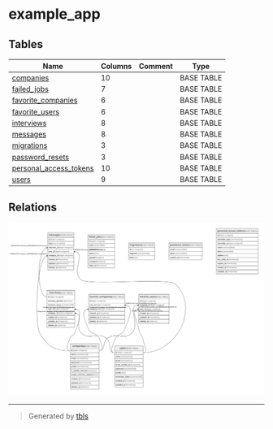 # example_app

## Tables

| Name | Columns | Comment | Type |
| ---- | ------- | ------- | ---- |
| [companies](companies.md) | 10 |  | BASE TABLE |
| [failed_jobs](failed_jobs.md) | 7 |  | BASE TABLE |
| [favorite_companies](favorite_companies.md) | 6 |  | BASE TABLE |
| [favorite_users](favorite_users.md) | 6 |  | BASE TABLE |
| [interviews](interviews.md) | 8 |  | BASE TABLE |
| [messages](messages.md) | 8 |  | BASE TABLE |
| [migrations](migrations.md) | 3 |  | BASE TABLE |
| [password_resets](password_resets.md) | 3 |  | BASE TABLE |
| [personal_access_tokens](personal_access_tokens.md) | 10 |  | BASE TABLE |
| [users](users.md) | 9 |  | BASE TABLE |

## Relations

![er](schema.svg)

---

> Generated by [tbls](https://github.com/k1LoW/tbls)
